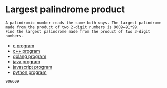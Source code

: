 # Largest palindrome product

```
A palindromic number reads the same both ways. The largest palindrome made from the product of two 2-digit numbers is 9009=91*99.
Find the largest palindrome made from the product of two 3-digit numbers.
```

* [c program](Problem004.c)
* [c++ program](Problem004.cpp)
* [golang program](Problem004.go)
* [java program](Problem004.java)
* [javascript program](Problem004.js)
* [python program](Problem004.py)

```
906609
```

